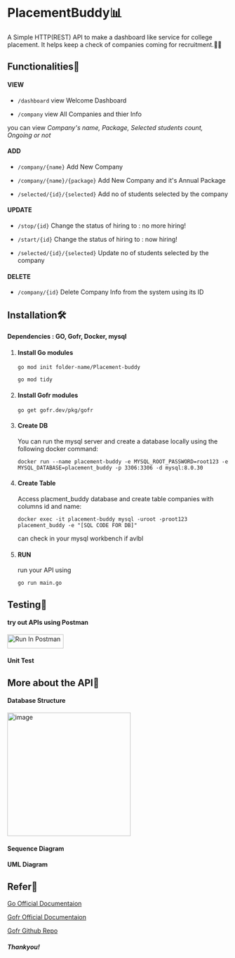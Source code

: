 # PlacementBuddy📊
A Simple HTTP(REST) API to make a dashboard like service for college placement. It helps keep a check of companies coming for recruitment.👩‍💻


## Functionalities👾
#### VIEW
  - `/dashboard`    view Welcome Dashboard 
  
  - `/company`      view All Companies and thier Info

  you can view _Company's name, Package, Selected students count, Ongoing or not_
#### ADD

  - `/company/{name}`      Add New Company
  
  - `/company/{name}/{package}`       Add New Company and it's Annual Package
   
  - `/selected/{id}/{selected}`       Add no of students selected by the company
  
#### UPDATE
  - `/stop/{id}`        Change the status of hiring to : no more hiring!

  - `/start/{id}`      Change the status of hiring to : now hiring!
   
  - `/selected/{id}/{selected}`     Update no of students selected by the company

#### DELETE
  - `/company/{id}`    Delete Company Info from the system using its ID



## Installation🛠️
#### Dependencies : GO, Gofr, Docker, mysql
1.  #### Install Go modules
   
    `go mod init folder-name/Placement-buddy`
    
    `go mod tidy`

3.  #### Install Gofr modules

     `go get gofr.dev/pkg/gofr`
   
3.  #### Create DB
    You can run the mysql server and create a database locally using the following docker command:
   
    `docker run --name placement-buddy -e MYSQL_ROOT_PASSWORD=root123 -e MYSQL_DATABASE=placement_buddy -p 3306:3306 -d mysql:8.0.30`

4.  #### Create Table
     Access placment_buddy database and create table companies with columns id and name:
   
    `docker exec -it placement-buddy mysql -uroot -proot123 placement_buddy -e "[SQL CODE FOR DB]"`

    can check in your mysql workbench if avlbl
5.  ####  RUN
     run your API using
    
     `go run main.go`




## Testing🧪
#### try out APIs using Postman

[<img src="https://run.pstmn.io/button.svg" alt="Run In Postman" style="width: 128px; height: 32px;">](https://god.gw.postman.com/run-collection/31381553-894c778a-6717-4224-a7e1-a24430b3be3f?action=collection%2Ffork&source=rip_markdown&collection-url=entityId%3D31381553-894c778a-6717-4224-a7e1-a24430b3be3f%26entityType%3Dcollection%26workspaceId%3D17886b48-98fa-4cdf-972e-614275d26197)

#### Unit Test




## More about the API📑
#### Database Structure
<img width="281" alt="image" src="https://github.com/ananya-codes/PlacementBuddy/assets/77432683/8bed5140-1793-4711-b0ea-dda02c888b24">

#### Sequence Diagram

#### UML Diagram



## Refer🔗

[Go Official Documentaion](https://go.dev/)

[Gofr Official Documentaion](https://gofr.dev/)

[Gofr Github Repo](https://github.com/gofr-dev/gofr)




#### _Thankyou!_
